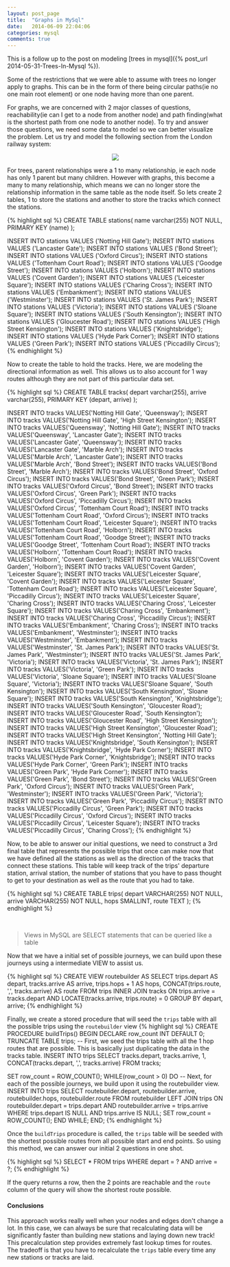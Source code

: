 ```yaml
---
layout: post_page
title:  "Graphs in MySql"
date:   2014-06-09 22:04:06
categories: mysql
comments: true
---
```


This is a follow up to the post on modeling [trees in mysql]({% post_url 2014-05-31-Trees-In-Mysql %}).

Some of the restrictions that we were able to assume with trees no longer apply to graphs. This can be in the form of there being circular paths(ie no one main root element) or one node having more than one parent.

For graphs, we are concerned with 2 major classes of questions, reachability(ie can I get to a node from another node) and path finding(what is the shortest path from one node to another node). To try and answer those questions, we need some data to model so we can better visualize the problem. Let us try and model the following section from the London railway system:

<p align="center"><img src="{{site.url}}/img/london_tube.png"></p>

For trees, parent relationships were a 1 to many relationship, ie each node has only 1 parent but many children. However with graphs, this become a many to many relationship, which means we can no longer store the relationship information in the same table as the node itself. So lets create 2 tables, 1 to store the stations and another to store the tracks which connect the stations. 

{% highlight sql %}
CREATE TABLE stations(
  name varchar(255) NOT NULL,
  PRIMARY KEY (name)
);

INSERT INTO stations VALUES ('Notting Hill Gate');
INSERT INTO stations VALUES ('Lancaster Gate');
INSERT INTO stations VALUES ('Bond Street');
INSERT INTO stations VALUES ('Oxford Circus');
INSERT INTO stations VALUES ('Tottenham Court Road');
INSERT INTO stations VALUES ('Goodge Street');
INSERT INTO stations VALUES ('Holborn');
INSERT INTO stations VALUES ('Covent Garden');
INSERT INTO stations VALUES ('Leicester Square');
INSERT INTO stations VALUES ('Charing Cross');
INSERT INTO stations VALUES ('Embankment');
INSERT INTO stations VALUES ('Westminster');
INSERT INTO stations VALUES ('St. James Park');
INSERT INTO stations VALUES ('Victoria');
INSERT INTO stations VALUES ('Sloane Square');
INSERT INTO stations VALUES ('South Kensington');
INSERT INTO stations VALUES ('Gloucester Road');
INSERT INTO stations VALUES ('High Street Kensington');
INSERT INTO stations VALUES ('Knightsbridge');
INSERT INTO stations VALUES ('Hyde Park Corner');
INSERT INTO stations VALUES ('Green Park');
INSERT INTO stations VALUES ('Piccadilly Circus');
{% endhighlight %}

Now to create the table to hold the tracks. Here, we are modeling the directional information as well. This allows us to also account for 1 way routes although they are not part of this particular data set.

{% highlight sql %}
CREATE TABLE tracks(
  depart varchar(255),
  arrive varchar(255),
  PRIMARY KEY (depart, arrive)
);

INSERT INTO tracks VALUES('Notting Hill Gate', 'Queensway');
INSERT INTO tracks VALUES('Notting Hill Gate', 'High Street Kensington');
INSERT INTO tracks VALUES('Queensway', 'Notting Hill Gate');
INSERT INTO tracks VALUES('Queensway', 'Lancaster Gate');
INSERT INTO tracks VALUES('Lancaster Gate', 'Queensway');
INSERT INTO tracks VALUES('Lancaster Gate', 'Marble Arch');
INSERT INTO tracks VALUES('Marble Arch', 'Lancaster Gate');
INSERT INTO tracks VALUES('Marble Arch', 'Bond Street');
INSERT INTO tracks VALUES('Bond Street', 'Marble Arch');
INSERT INTO tracks VALUES('Bond Street', 'Oxford Circus');
INSERT INTO tracks VALUES('Bond Street', 'Green Park');
INSERT INTO tracks VALUES('Oxford Circus', 'Bond Street');
INSERT INTO tracks VALUES('Oxford Circus', 'Green Park');
INSERT INTO tracks VALUES('Oxford Circus', 'Piccadilly Circus');
INSERT INTO tracks VALUES('Oxford Circus', 'Tottenham Court Road');
INSERT INTO tracks VALUES('Tottenham Court Road', 'Oxford Circus');
INSERT INTO tracks VALUES('Tottenham Court Road', 'Leicester Square');
INSERT INTO tracks VALUES('Tottenham Court Road', 'Holborn');
INSERT INTO tracks VALUES('Tottenham Court Road', 'Goodge Street');
INSERT INTO tracks VALUES('Goodge Street', 'Tottenham Court Road');
INSERT INTO tracks VALUES('Holborn', 'Tottenham Court Road');
INSERT INTO tracks VALUES('Holborn', 'Covent Garden');
INSERT INTO tracks VALUES('Covent Garden', 'Holborn');
INSERT INTO tracks VALUES('Covent Garden', 'Leicester Square');
INSERT INTO tracks VALUES('Leicester Square', 'Covent Garden');
INSERT INTO tracks VALUES('Leicester Square', 'Tottenham Court Road');
INSERT INTO tracks VALUES('Leicester Square', 'Piccadilly Circus');
INSERT INTO tracks VALUES('Leicester Square', 'Charing Cross');
INSERT INTO tracks VALUES('Charing Cross', 'Leicester Square');
INSERT INTO tracks VALUES('Charing Cross', 'Embankment');
INSERT INTO tracks VALUES('Charing Cross', 'Piccadilly Circus');
INSERT INTO tracks VALUES('Embankment', 'Charing Cross');
INSERT INTO tracks VALUES('Embankment', 'Westminster');
INSERT INTO tracks VALUES('Westminster', 'Embankment');
INSERT INTO tracks VALUES('Westminster', 'St. James Park');
INSERT INTO tracks VALUES('St. James Park', 'Westminster');
INSERT INTO tracks VALUES('St. James Park', 'Victoria');
INSERT INTO tracks VALUES('Victoria', 'St. James Park');
INSERT INTO tracks VALUES('Victoria', 'Green Park');
INSERT INTO tracks VALUES('Victoria', 'Sloane Square');
INSERT INTO tracks VALUES('Sloane Square', 'Victoria');
INSERT INTO tracks VALUES('Sloane Square', 'South Kensington');
INSERT INTO tracks VALUES('South Kensington', 'Sloane Square');
INSERT INTO tracks VALUES('South Kensington', 'Knightsbridge');
INSERT INTO tracks VALUES('South Kensington', 'Gloucester Road');
INSERT INTO tracks VALUES('Gloucester Road', 'South Kensington');
INSERT INTO tracks VALUES('Gloucester Road', 'High Street Kensington');
INSERT INTO tracks VALUES('High Street Kensington', 'Gloucester Road');
INSERT INTO tracks VALUES('High Street Kensington', 'Notting Hill Gate');
INSERT INTO tracks VALUES('Knightsbridge', 'South Kensington');
INSERT INTO tracks VALUES('Knightsbridge', 'Hyde Park Corner');
INSERT INTO tracks VALUES('Hyde Park Corner', 'Knightsbridge');
INSERT INTO tracks VALUES('Hyde Park Corner', 'Green Park');
INSERT INTO tracks VALUES('Green Park', 'Hyde Park Corner');
INSERT INTO tracks VALUES('Green Park', 'Bond Street');
INSERT INTO tracks VALUES('Green Park', 'Oxford Circus');
INSERT INTO tracks VALUES('Green Park', 'Westminster');
INSERT INTO tracks VALUES('Green Park', 'Victoria');
INSERT INTO tracks VALUES('Green Park', 'Piccadilly Circus');
INSERT INTO tracks VALUES('Piccadilly Circus', 'Green Park');
INSERT INTO tracks VALUES('Piccadilly Circus', 'Oxford Circus');
INSERT INTO tracks VALUES('Piccadilly Circus', 'Leicester Square');
INSERT INTO tracks VALUES('Piccadilly Circus', 'Charing Cross');
{% endhighlight %}

Now, to be able to answer our initial questions, we need to construct a 3rd final table that represents the possible trips that once can make now that we have defined all the stations as well as the direction of the tracks that connect these stations. This table will keep track of the trips' departure station, arrival station, the number of stations that you have to pass thought to get to your destination as well as the route that you had to take.

{% highlight sql %}
CREATE TABLE trips(
  depart VARCHAR(255) NOT NULL,
  arrive VARCHAR(255) NOT NULL,
  hops SMALLINT,
  route TEXT
);
{% endhighlight %}

<br>

> Views in MySQL are SELECT statements that can be queried like a table

Now that we have a initial set of possible journeys, we can build upon these journeys using a intermediate VIEW to assist us.

{% highlight sql %}
CREATE VIEW routebuilder AS
  SELECT
    trips.depart AS depart,
    tracks.arrive AS arrive,
    trips.hops + 1 AS hops,
    CONCAT(trips.route, ',', tracks.arrive) AS route
  FROM trips INNER JOIN tracks
    ON trips.arrive = tracks.depart
    AND LOCATE(tracks.arrive, trips.route) = 0
  GROUP BY depart, arrive;
{% endhighlight %}

Finally, we create a stored procedure that will seed the `trips` table with all the possible trips using the `routebuilder` view
{% highlight sql %}
CREATE PROCEDURE buildTrips()
BEGIN
  DECLARE row_count INT DEFAULT 0;
  TRUNCATE TABLE trips;
  -- First, we seed the trips table with all the 1 hop routes that are possible. This is basically just duplicating the data in the tracks table.
  INSERT INTO trips
    SELECT
      tracks.depart, tracks.arrive, 1, CONCAT(tracks.depart, ',', tracks.arrive)
    FROM tracks;

  SET row_count = ROW_COUNT();
  WHILE(row_count > 0) DO
    -- Next, for each of the possible journeys, we build upon it using the routebuilder view.
    INSERT INTO trips
      SELECT
        routebuilder.depart,
        routebuilder.arrive,
        routebuilder.hops,
        routebuilder.route
      FROM routebuilder
      LEFT JOIN trips ON 
        routebuilder.depart = trips.depart AND routebuilder.arrive = trips.arrive
      WHERE trips.depart IS NULL AND trips.arrive IS NULL;
    SET row_count = ROW_COUNT();
  END WHILE;
END;
{% endhighlight %}

Once the `buildTrips` procedure is called, the `trips` table will be seeded with the shortest possible routes from all possible start and end points. So using this method, we can answer our initial 2 questions in one shot.

{% highlight sql %}
SELECT * FROM trips WHERE depart = ? AND arrive = ?;
{% endhighlight %}

If the query returns a row, then the 2 points are reachable and the `route` column of the query will show the shortest route possible.

#### Conclusions

This approach works really well when your nodes and edges don't change a lot. In this case, we can always be sure that recalculating data will be significantly faster than building new stations and laying down new track! This precalculation step provides extremely fast lookup times for routes. The tradeoff is that you have to recalculate the `trips` table every time any new stations or tracks are laid.
